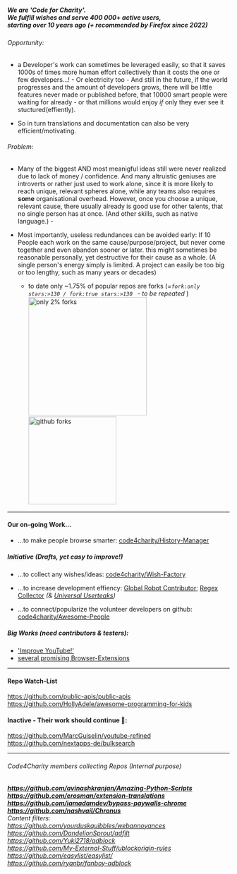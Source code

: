 ##### We are 'Code for Charity'. <br>  We fulfill wishes and serve 400 000+ active users, <br> starting over 10 years ago (+ recommended by Firefox since 2022)

###### _Opportunity:_  
  - a Developer's work can sometimes be leveraged easily, so that it saves 1000s of times more human effort collectively than it costs  the one or few developers...! - Or electricity too - And still in the future, if the world progresses and the amount of developers grows, there will be little features never made or published before, that 10000 smart people were waiting for already - or that millions would enjoy *if* only they ever see it stuctured(effiently). 

- So in turn translations and documentation can also be very efficient/motivating.

###### _Problem:_ 
 - Many of the biggest AND most meanigful ideas still were never realized due to lack of money / confidence.
And many altruistic geniuses are introverts or rather just used to work alone, since it is more likely to reach unique, relevant spheres alone, 
while any teams also requires **some** organisational overhead.
However, once you choose a unique, relevant cause, there usually already is good use for other talents, that no single person has at once. 
(And other skills, such as native language.)   -  

- Most importantly, useless redundances can be avoided early: 
If 10 People each work on the same cause/purpose/project, but never come together and even abandon sooner or later. 
this might sometimes be reasonable personally, yet destructive for their cause as a whole. 
(A single person's energy simply is limited.  A project can easily be too big or too lengthy, such as many years or decades)


   - to date only ~1.75% of popular repos are forks   (_=<code>fork:only stars:>130  /  fork:true stars:>130 </code>  -  to be repeated_ ) <br> <img width="268" alt="only 2% forks" src="https://user-images.githubusercontent.com/25022245/151553999-7a774d7e-05f0-48bd-abe7-f486a30a2eae.png"><img width="199" alt="github forks" src="https://user-images.githubusercontent.com/25022245/151553997-b940792a-7be0-46f7-a84a-d342af75bcde.png"><br>


----

#### Our on-going Work... 
  - ...to make people browse smarter:  [code4charity/History-Manager](https://github.com/code4charity/History-Manager)

##### Initiative (Drafts, yet easy to improve!) 
 
 - ...to collect any wishes/ideas:  [code4charity/Wish-Factory](https://github.com/code4charity/Wish-Factory)

 - ...to increase development effiency:  [Global Robot Contributor](https://github.com/code4charity/Open-Source-Bot--Github-Pull-Request-Bot--Auto-Git-Contributor);  [Regex Collector](https://github.com/code4charity/the-RegEx-Collector--Queries--Patterns) _(& [Universal Userteaks](https://github.com/code4charity/universal-usertweaks))_

 - ...to connect/popularize the volunteer developers on github:  [code4charity/Awesome-People](https://github.com/code4charity/Awesome-People)

##### Big Works (need contributors & testers):

 - ['Improve YouTube!'](https://github.com/code4charity/YouTube-Extension)
 - [several promising Browser-Extensions](https://github.com/victor-savinov?tab=repositories&q=&type=&language=&sort=)  


----

#### Repo Watch-List
https://github.com/public-apis/public-apis <br> https://github.com/HollyAdele/awesome-programming-for-kids

#### Inactive - Their work should continue 🥺:   
https://github.com/MarcGuiselin/youtube-refined <br> https://github.com/nextapps-de/bulksearch

----

###### _Code4Charity members collecting Repos (Internal purpose)_ 
<i><b>
https://github.com/avinashkranjan/Amazing-Python-Scripts <br> 
https://github.com/erosman/extension-translations <br>
https://github.com/iamadamdev/bypass-paywalls-chrome <br>
https://github.com/nashvail/Chronus </b><br>
Content filters: <br>
https://github.com/yourduskquibbles/webannoyances <br>
https://github.com/DandelionSprout/adfilt  <br>
https://github.com/Yuki2718/adblock <br>
https://github.com/My-External-Stuff/ublockorigin-rules <br>
https://github.com/easylist/easylist/ <br>
https://github.com/ryanbr/fanboy-adblock  </i>

